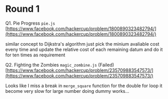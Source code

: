 # Round 1

Q1. Pie Progress `pie.js` 
[https://www.facebook.com/hackercup/problem/1800890323482794/](https://www.facebook.com/hackercup/problem/1800890323482794/)

similar concept to Dijkstra's algorithm
just pick the minium avaliable cost eveny time and update the relative cost of each remaining datum
and do it for ten times as requirement


Q2. Fighting the Zombies `magic_zombine.js` (Failed)
[https://www.facebook.com/hackercup/problem/235709883547573/](https://www.facebook.com/hackercup/problem/235709883547573/)

Looks like I miss a break in `merge_square` function for the double for loop
it become very slow for large number doing dummy works...

